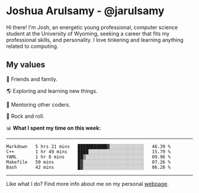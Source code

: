 # Joshua Arulsamy - @jarulsamy

Hi there! I'm Josh, an energetic young professional, computer science student at the University of Wyoming, seeking a career that fits my professional skills, and personality. I love tinkering and learning anything related to computing.

## My values

:yellow_heart: Friends and family.

:earth_americas: Exploring and learning new things.

:book: Mentoring other coders.

:guitar: Rock and roll.

:bar_chart: **What I spent my time on this week:**

------
<!--START_SECTION:waka-->
```text
Markdown   5 hrs 21 mins   ███████████▓░░░░░░░░░░░░░   46.39 % 
C++        1 hr 49 mins    ████░░░░░░░░░░░░░░░░░░░░░   15.79 % 
YAML       1 hr 8 mins     ██▒░░░░░░░░░░░░░░░░░░░░░░   09.96 % 
Makefile   50 mins         █▓░░░░░░░░░░░░░░░░░░░░░░░   07.26 % 
Bash       42 mins         █▓░░░░░░░░░░░░░░░░░░░░░░░   06.20 % 
```
<!--END_SECTION:waka-->
------

Like what I do? Find more info about me on my personal [webpage](https://arulsamy.me).
